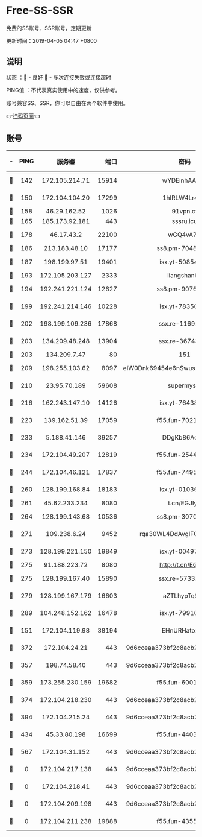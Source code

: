 # Free-SS-SSR

免费的SS账号、SSR账号，定期更新

更新时间：2019-04-05 04:47 +0800

## 说明

状态     ：🙂 - 良好 🙁 - 多次连接失败或连接超时

PING值   ：不代表真实使用中的速度，仅供参考。

账号兼容SS、SSR，你可以自由在两个软件中使用。

👉[扫码页面](https://liesauer.github.io/Free-SS-SSR/)👈

## 账号

|-|PING|服务器|端口|密码|加密方式|区域|
|:----:|:----:|:-----:|-----:|:----:|:----:|:----:|
|🙂|142|172.105.214.71|15914|wYDEinhAAnPx|aes-256-cfb|JP|
|🙂|150|172.104.104.20|17299|1hIRLW4Lr4Kw|aes-256-cfb|JP|
|🙂|158|46.29.162.52|1026|91vpn.cf|rc4-md5|RU|
|🙂|165|185.173.92.181|443|sssru.icu|rc4-md5|RU|
|🙂|178|46.17.43.2|22100|wGQ4vA7D|aes-256-gcm|RU|
|🙂|186|213.183.48.10|17177|ss8.pm-70485550|rc4-md5|RU|
|🙂|187|198.199.97.51|19401|isx.yt-50854256|aes-256-cfb|US|
|🙂|193|172.105.203.127|2333|liangshanbo|chacha20|JP|
|🙂|194|192.241.221.124|12627|ss8.pm-90761308|aes-256-cfb|US|
|🙂|199|192.241.214.146|10228|isx.yt-78350737|aes-256-cfb|US|
|🙂|202|198.199.109.236|17868|ssx.re-11691395|aes-256-cfb|US|
|🙂|203|134.209.48.248|13904|ssx.re-36743043|aes-256-cfb|US|
|🙂|203|134.209.7.47|80|151|chacha20|US|
|🙂|209|198.255.103.62|8097|eIW0Dnk69454e6nSwuspv9DmS201tQ0D|aes-256-cfb|US|
|🙂|210|23.95.70.189|59608|supermyssr|chacha20-ietf|US|
|🙂|216|162.243.147.10|14126|isx.yt-76438840|aes-256-cfb|US|
|🙂|223|139.162.51.39|17059|f55.fun-70212251|aes-256-cfb|SG|
|🙂|233|5.188.41.146|39257|DDgKb86Aoju5|aes-256-cfb|RU|
|🙂|234|172.104.49.207|12819|f55.fun-25442615|aes-256-cfb|SG|
|🙂|244|172.104.46.121|17837|f55.fun-74959561|aes-256-cfb|SG|
|🙂|260|128.199.168.84|18183|isx.yt-01036381|aes-256-cfb|SG|
|🙂|261|45.62.233.234|8080|t.cn/EGJIyrl|rc4-md5|CA|
|🙂|264|128.199.143.68|10536|ss8.pm-30707550|aes-256-cfb|SG|
|🙂|271|109.238.6.24|9452|rqa30WL4DdAvgIFG6Fs3znzTa|aes-256-cfb|FR|
|🙂|273|128.199.221.150|19849|isx.yt-00497856|aes-256-cfb|SG|
|🙂|275|91.188.223.72|8080|http://t.cn/EGJIyrl|rc4-md5|RU|
|🙂|275|128.199.167.40|15890|ssx.re-57331403|aes-256-cfb|SG|
|🙂|279|128.199.167.179|16603|aZTLhypTqSZ8|aes-256-cfb|SG|
|🙂|289|104.248.152.162|16478|isx.yt-79910339|aes-256-cfb|SG|
|🙂|151|172.104.119.98|38194|EHnURHato27G|aes-256-cfb|JP|
|🙂|372|172.104.24.21|443|9d6cceaa373bf2c8acb22e60b6a58be6|aes-256-cfb|US|
|🙁|357|198.74.58.40|443|9d6cceaa373bf2c8acb22e60b6a58be6|aes-256-cfb|US|
|🙁|359|173.255.230.159|19682|f55.fun-60016732|aes-256-cfb|US|
|🙁|374|172.104.218.230|443|9d6cceaa373bf2c8acb22e60b6a58be6|aes-256-cfb|US|
|🙁|394|172.104.215.24|443|9d6cceaa373bf2c8acb22e60b6a58be6|aes-256-cfb|US|
|🙁|434|45.33.80.198|16699|f55.fun-44032536|aes-256-cfb|US|
|🙁|567|172.104.31.152|443|9d6cceaa373bf2c8acb22e60b6a58be6|aes-256-cfb|US|
|🙁|0|172.104.217.138|443|9d6cceaa373bf2c8acb22e60b6a58be6|aes-256-cfb|US|
|🙁|0|172.104.218.41|443|9d6cceaa373bf2c8acb22e60b6a58be6|aes-256-cfb|US|
|🙁|0|172.104.209.198|443|9d6cceaa373bf2c8acb22e60b6a58be6|aes-256-cfb|US|
|🙁|0|172.104.211.238|19888|f55.fun-43554596|aes-256-cfb|US|
